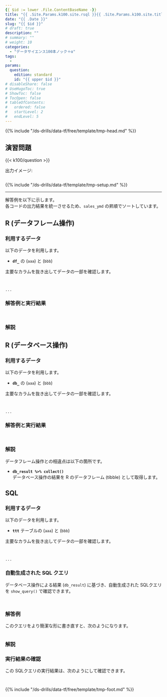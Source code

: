 ```yaml
---
{{ $id := lower .File.ContentBaseName -}}
title: "{{ .Site.Params.k100.site.rsql }}{{ .Site.Params.k100.site.titleF }} ({{ .Site.Params.k100.site.edition.s }}) {{ upper .File.ContentBaseName }}"
date: "{{ .Date }}"
slug: "{{ $id }}"
# draft: true
description: ""
# summary: ""
# weight: 10
categories: 
  - "データサイエンス100本ノック＋α"
tags: 
  - 
params:
  question: 
    edition: standard
    id: "{{ upper $id }}"
# disableShare: false
# UseHugoToc: true
# ShowToc: false
# TocOpen: false
# tableOfContents:
#   ordered: false
#   startLevel: 2
#   endLevel: 5
---
```


{{% include "/ds-drills/data-tf/free/template/tmp-head.md" %}}

## 演習問題

{{< k100/question >}}

出力イメージ:

```text

```

{{% include "/ds-drills/data-tf/template/tmp-setup.md" %}}

---

解答例を以下に示します。  
各コードの出力結果を統一させるため、`sales_ymd` の昇順でソートしています。

## R (データフレーム操作)

### 利用するデータ

以下のデータを利用します。  

- **`df_`** の (`aaa`) と (`bbb`)

主要なカラムを抜き出してデータの一部を確認します。

```r {name="R"}

```

```text

...
```

### 解答例と実行結果

```r {name="R"}

```

```text

```

### 解説


## R (データベース操作)

### 利用するデータ

以下のデータを利用します。  

- **`db_`** の (`aaa`) と (`bbb`)

主要なカラムを抜き出してデータの一部を確認します。

```r {name="R"}

```

```text

...
```

### 解答例と実行結果

```r {name="R"}

```

```text

```

### 解説

データフレーム操作との相違点は以下の箇所です。

- **`db_result %>% collect()`**  
  データベース操作の結果を R のデータフレーム (tibble) として取得します。

## SQL

### 利用するデータ

以下のデータを利用します。

- **`ttt`** テーブルの (`aaa`) と (`bbb`)

主要なカラムを抜き出してデータの一部を確認します。

```r {name="R"}

```

```text

...
```

### 自動生成された SQL クエリ

データベース操作による結果 (`db_result`) に基づき、自動生成された SQLクエリを `show_query()` で確認できます。

```r {name="R"}

```

```sql {name="SQL"}

```

### 解答例

このクエリをより簡潔な形に書き直すと、次のようになります。

```sql {name="SQL"}

```

### 解説


### 実行結果の確認

この SQLクエリの実行結果は、次のようにして確認できます。

```r {name="R"}

```

```text

```

{{% include "/ds-drills/data-tf/free/template/tmp-foot.md" %}}
